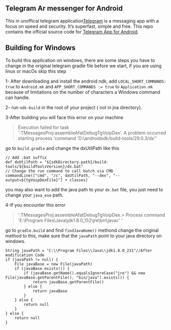 ## Telegram Ar messenger for Android

This in unoffical telegram application[Telegram](https://telegram.org) is a messaging app with a focus on speed and security. It’s superfast, simple and free.
This repo contains the official source code for [Telegram App for Android](https://play.google.com/store/apps/details?id=org.telegram.messenger).

## Building for Windows

To build this application on windows, there are some steps you have to change in the original telegram gradle file before we start, if you are using linux or macOs skip this step

1- After downloading and install the android ndk, add `LOCAL_SHORT_COMMANDS: true` to `Android.mk` and `APP_SHORT_COMMANDS := true` to `Application.mk`  because of limitations on the number of characters a Windows command can handle.

2- run `ndk-build` in the root of your project ( not in jna directory).

3-After building you will face this error on your machine 

> Execution failed for task ':TMessagesProj:assembleAfatDebugTgVoipDex'.
> A problem occurred starting process 'command 'D:\androidsdk/build-tools/29.0.3/dx''

go to `build.gradle` and change the dxUtilPath like this

    // Add .bat suffix
    def dxUtilPath = "${sdkDirectory.path}/build-tools/${buildToolsVersion}/dx.bat"
    // Change the run command to call batch via CMD
    commandLine(["cmd", "/c", dxUtilPath, "--dex", "--output=${tgVoipDexFile}"] + classes)

you may also want to add the java path to your `dx.bat` file, you just need to change your `java_exe` path.

4-If you encounter this error 
 
> ':TMessagesProj:assembleAfatDebugTgVoipDex.> Process command 'E:\Program Files\Java\jdk1.8.0_152\jre\bin\javac' '

go to `gradle.build` and find `findJavaHome()` methond change the original method to this, make sure that the `javaPath` point to your java directory on windows.

    String javaPath = "C:\\Program Files\\Java\\jdk1.8.0_231"//After modification Code
    if (javaPath != null) {
        File javaBase = new File(javaPath)
        if (javaBase.exists()) {
            if (javaBase.getName().equalsIgnoreCase("jre") && new File(javaBase.getParentFile(), "bin/java").exists()) {
                return javaBase.getParentFile()
            } else {
                return javaBase
            }
        } else {
            return null
        }
    } else {
        return null
    }
